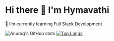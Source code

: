 # Hi there 👋 I'm Hymavathi
🌱 I’m currently learning Full Stack Development<br>

![Anurag's GitHub stats](https://github-readme-stats.vercel.app/api?username=HymavathiBonamsetty&show_icons=true&theme=radical)
[![Top Langs](https://github-readme-stats.vercel.app/api/top-langs/?username=HymavathiBonamsetty&hide_progress=true)](https://github.com/anuraghazra/github-readme-stats)

<!--
**HymavathiBonamsetty/HymavathiBonamsetty** is a ✨ _special_ ✨ repository because its `README.md` (this file) appears on your GitHub profile.

Here are some ideas to get you started:

- 🔭 I’m currently working on ...
- 🌱 I’m currently learning ...
- 👯 I’m looking to collaborate on ...
- 🤔 I’m looking for help with ...
- 💬 Ask me about ...
- 📫 How to reach me: ...
- 😄 Pronouns: ...
- ⚡ Fun fact: ...
-->
